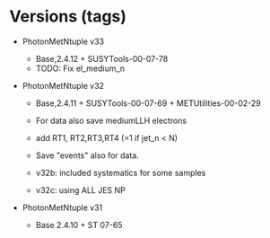 # Versions (tags)

* PhotonMetNtuple v33

    - Base,2.4.12 + SUSYTools-00-07-78
    - TODO: Fix el_medium_n


* PhotonMetNtuple v32

    - Base,2.4.11 + SUSYTools-00-07-69 + METUtilities-00-02-29
    - For data also save  mediumLLH electrons
    - add RT1, RT2,RT3,RT4 (=1 if jet_n < N)
    - Save "events" also for data.
    
    - v32b: included systematics for some samples
    - v32c: using ALL JES NP

* PhotonMetNtuple v31

    - Base 2.4.10 + ST 07-65


